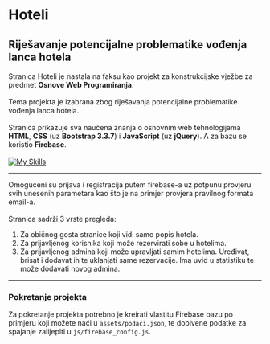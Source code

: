 # Hoteli

## Riješavanje potencijalne problematike vođenja lanca hotela

Stranica Hoteli je nastala na faksu kao projekt za konstrukcijske vježbe za predmet **Osnove Web Programiranja**.
\
\
Tema projekta je izabrana zbog riješavanja potencijalne problematike vođenja lanca hotela.
\
\
Stranica prikazuje sva naučena znanja o osnovnim web tehnologijama **HTML**, **CSS** (uz **Bootstrap 3.3.7**) i **JavaScript** (uz **jQuery**). A za bazu se koristio **Firebase**.
\
\
[![My Skills](https://skills.thijs.gg/icons?i=html,css,bootstrap,js,jquery,firebase)](https://skills.thijs.gg)

---

Omogućeni su prijava i registracija putem firebase-a uz potpunu provjeru svih unesenih parametara kao što je na primjer provjera pravilnog formata email-a.
\
\
Stranica sadrži 3 vrste pregleda:

1. Za običnog gosta stranice koji vidi samo popis hotela.
1. Za prijavljenog korisnika koji može rezervirati sobe u hotelima.
1. Za prijavljenog admina koji može upravljati samim hotelima. Uređivat, brisat i dodavat ih te uklanjati same rezervacije. Ima uvid u statistiku te može dodavati novog admina.

---

### Pokretanje projekta

Za pokretanje projekta potrebno je kreirati vlastitu Firebase bazu po primjeru koji možete naći u `assets/podaci.json`, te dobivene podatke za spajanje zalijepiti u `js/firebase_config.js`.
